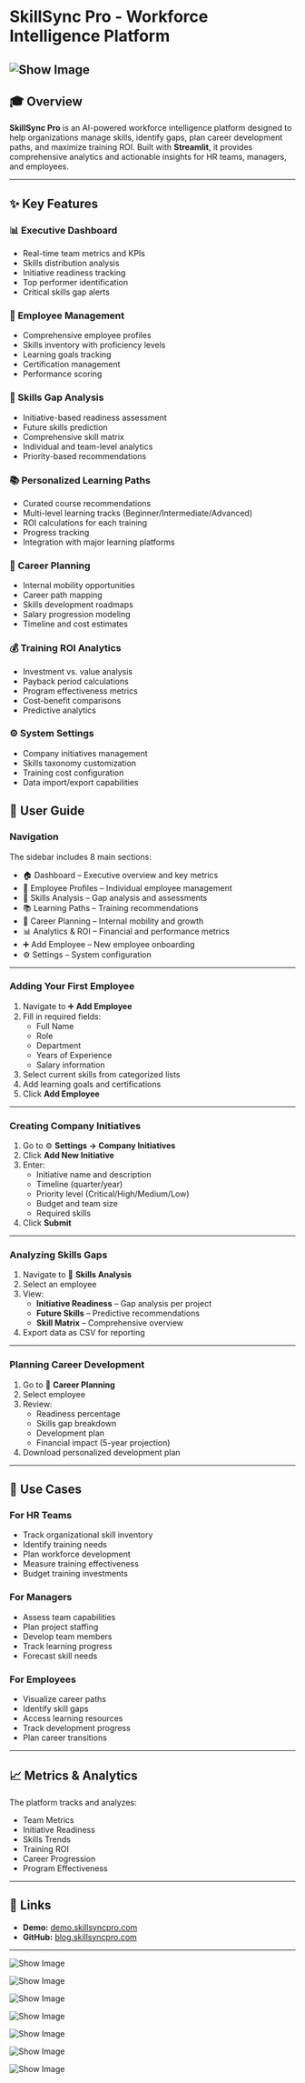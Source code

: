 # SkillSync Pro - Workforce Intelligence Platform  

![Show Image](assets/sga1.png)
---

## 🎓 Overview  
**SkillSync Pro** is an AI-powered workforce intelligence platform designed to help organizations manage skills, identify gaps, plan career development paths, and maximize training ROI. Built with **Streamlit**, it provides comprehensive analytics and actionable insights for HR teams, managers, and employees.  

---

## ✨ Key Features  

### 📊 Executive Dashboard  
- Real-time team metrics and KPIs  
- Skills distribution analysis  
- Initiative readiness tracking  
- Top performer identification  
- Critical skills gap alerts  

### 👥 Employee Management  
- Comprehensive employee profiles  
- Skills inventory with proficiency levels  
- Learning goals tracking  
- Certification management  
- Performance scoring  

### 🎯 Skills Gap Analysis  
- Initiative-based readiness assessment  
- Future skills prediction  
- Comprehensive skill matrix  
- Individual and team-level analytics  
- Priority-based recommendations  

### 📚 Personalized Learning Paths  
- Curated course recommendations  
- Multi-level learning tracks (Beginner/Intermediate/Advanced)  
- ROI calculations for each training  
- Progress tracking  
- Integration with major learning platforms  

### 🚀 Career Planning  
- Internal mobility opportunities  
- Career path mapping  
- Skills development roadmaps  
- Salary progression modeling  
- Timeline and cost estimates  

### 💰 Training ROI Analytics  
- Investment vs. value analysis  
- Payback period calculations  
- Program effectiveness metrics  
- Cost-benefit comparisons  
- Predictive analytics  

### ⚙️ System Settings  
- Company initiatives management  
- Skills taxonomy customization  
- Training cost configuration  
- Data import/export capabilities  


## 📖 User Guide  

### Navigation  
The sidebar includes 8 main sections:  
- 🏠 Dashboard – Executive overview and key metrics  
- 👥 Employee Profiles – Individual employee management  
- 🎯 Skills Analysis – Gap analysis and assessments  
- 📚 Learning Paths – Training recommendations  
- 🚀 Career Planning – Internal mobility and growth  
- 📊 Analytics & ROI – Financial and performance metrics  
- ➕ Add Employee – New employee onboarding  
- ⚙️ Settings – System configuration  

---

### Adding Your First Employee  
1. Navigate to ➕ **Add Employee**  
2. Fill in required fields:  
   - Full Name  
   - Role  
   - Department  
   - Years of Experience  
   - Salary information  
3. Select current skills from categorized lists  
4. Add learning goals and certifications  
5. Click **Add Employee**  

---

### Creating Company Initiatives  
1. Go to ⚙️ **Settings → Company Initiatives**  
2. Click **Add New Initiative**  
3. Enter:  
   - Initiative name and description  
   - Timeline (quarter/year)  
   - Priority level (Critical/High/Medium/Low)  
   - Budget and team size  
   - Required skills  
4. Click **Submit**  

---

### Analyzing Skills Gaps  
1. Navigate to 🎯 **Skills Analysis**  
2. Select an employee  
3. View:  
   - **Initiative Readiness** – Gap analysis per project  
   - **Future Skills** – Predictive recommendations  
   - **Skill Matrix** – Comprehensive overview  
4. Export data as CSV for reporting  

---

### Planning Career Development  
1. Go to 🚀 **Career Planning**  
2. Select employee  
3. Review:  
   - Readiness percentage  
   - Skills gap breakdown  
   - Development plan  
   - Financial impact (5-year projection)  
4. Download personalized development plan  

---

## 🎯 Use Cases  

### For HR Teams  
- Track organizational skill inventory  
- Identify training needs  
- Plan workforce development  
- Measure training effectiveness  
- Budget training investments  

### For Managers  
- Assess team capabilities  
- Plan project staffing  
- Develop team members  
- Track learning progress  
- Forecast skill needs  

### For Employees  
- Visualize career paths  
- Identify skill gaps  
- Access learning resources  
- Track development progress  
- Plan career transitions  

---

## 📈 Metrics & Analytics  
The platform tracks and analyzes:  
- Team Metrics  
- Initiative Readiness  
- Skills Trends  
- Training ROI  
- Career Progression  
- Program Effectiveness  

---

## 🔗 Links  

- **Demo:** [demo.skillsyncpro.com](https://skillssyncpro.streamlit.app)  
- **GitHub:** [blog.skillsyncpro.com](https://github.com/cersei568/skills_gap_analyzer)  

---
![Show Image](assets/sga2.png)

![Show Image](assets/sga3.png)

![Show Image](assets/sga4.png)

![Show Image](assets/sga5.png)

![Show Image](assets/sga6.png)

![Show Image](assets/sga7.png)

![Show Image](assets/sga8.png)

